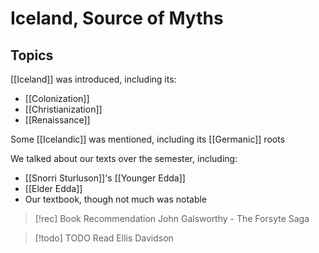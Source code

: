 # Iceland, Source of Myths
## Topics
[[Iceland]] was introduced, including its:
- [[Colonization]]
- [[Christianization]]
- [[Renaissance]]

Some [[Icelandic]] was mentioned, including its [[Germanic]] roots

We talked about our texts over the semester, including:
- [[Snorri Sturluson]]'s [[Younger Edda]]
- [[Elder Edda]]
- Our textbook, though not much was notable

>[!rec] Book Recommendation
>John Galsworthy - The Forsyte Saga

>[!todo] TODO
>Read Ellis Davidson